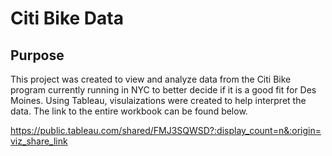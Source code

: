 # Citi Bike Data

## Purpose

This project was created to view and analyze data from the Citi Bike program currently running in NYC to better decide if it is a good fit for Des Moines. Using Tableau, visulaizations were created to help interpret the data. The link to the entire workbook can be found below. 

https://public.tableau.com/shared/FMJ3SQWSD?:display_count=n&:origin=viz_share_link
